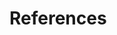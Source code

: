 <!--
/**
 * @name            References
 * @namespace       doc.config
 * @type            Markdown
 * @platform        md
 * @status          stable
 * @menu            Documentation / Configuration           /doc/config/references
 *
 * @since           2.0.0
 * @author    Olivier Bossel <olivier.bossel@gmail.com> (https://olivierbossel.com)
 */
-->

<!-- image -->

<!-- header -->
##### 



# References

